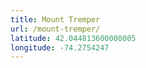```yaml
---
title: Mount Tremper
url: /mount-tremper/
latitude: 42.044813600000005
longitude: -74.2754247
---
```

